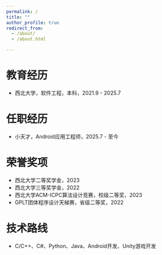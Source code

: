 ```yaml
---
permalink: /
title: ""
author_profile: true
redirect_from: 
  - /about/
  - /about.html

---
```


# 教育经历

- 西北大学，软件工程，本科，2021.9 - 2025.7  


# 任职经历

- 小天才，Android应用工程师，2025.7 - 至今  


# 荣誉奖项

- 西北大学二等奖学金，2023
- 西北大学三等奖学金，2022
- 西北大学ACM-ICPC算法设计竞赛，校级二等奖，2023
- GPLT团体程序设计天梯赛，省级二等奖，2022


# 技术路线

- C/C++、C#、Python、Java、Android开发、Unity游戏开发






